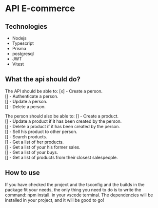 # API E-commerce

## Technologies
- Nodejs
- Typescript
- Prisma
- postgresql
- JWT
- Vitest


 ## What the api should do?
 
 The API should be able to: 
 [x] - Create a person. </br>
 [] - Authenticate a person.  </br>
 [] - Update a person. </br>
 [] - Delete a person. </br>

 The person should also be able to:
 [] - Create a product. </br>
 [] - Update a product if it has been created by the person. </br>
 [] - Delete a product if it has been created by the person. </br>
 [] - Sell his product to other person. </br>
 [] - Search products. </br>
 [] - Get a list of her products. </br>
 [] - Get a list of your his former sales. </br>
 [] - Get a list of your buys. </br>
 [] - Get a list of products from their closest salespeople.
  
 
## How to use
If you have checked the project and the tsconfig and the builds in the package fit your needs, the only thing you need to do is to write the command: npm install. in your vscode terminal.
The dependencies will be installed in your project, and it will be good to go!

